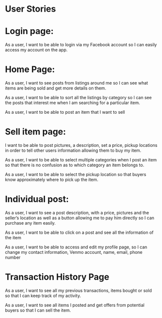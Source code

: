 # User Stories


# Login page:

As a user, I want to be able to login via my Facebook account so I can easily access my account on the app.



# Home Page:

As a user, I want to see posts from listings around me so I can see what items are being sold and get more details on them.

As a user, I want to be able to sort all the listings by category so I can see the posts that interest me when I am searching for a particular item.

As a user, I want to be able to post an item that I want to sell 


# Sell item page:

I want to be able to post pictures, a description, set a price, pickup locations in order to tell other users information allowing them to buy my item.

As a user, I want to be able to select multiple categories when I post an item so that there is no confusion as to which category an item belongs to. 

As a user, I want to be able to select the pickup location so that buyers know approximately where to pick up the item.


# Individual post:

As a user, I want to see a post description, with a price, pictures and the seller’s location as well as a button allowing me to pay him directly so I can purchase any item easily.

As a user, I want to be able to click on a post and see all the information of the item






As a user, I want to be able to access and edit my profile page, so I can change my contact information, Venmo account, name, email, phone number


# Transaction History Page

As a user, I want to see all my previous transactions, items bought or sold so that I can keep track of my activity.

As a user, I want to see all items I posted and get offers from potential buyers so that I can sell the item.
